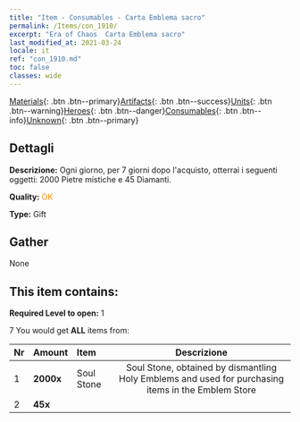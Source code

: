 ```yaml
---
title: "Item - Consumables - Carta Emblema sacro"
permalink: /Items/con_1910/
excerpt: "Era of Chaos  Carta Emblema sacro"
last_modified_at: 2021-03-24
locale: it
ref: "con_1910.md"
toc: false
classes: wide
---
```

 [Materials](/it/Items/){: .btn .btn--primary}[Artifacts](/it/Items/Artifacts/){: .btn .btn--success}[Units](/it/Items/Units/){: .btn .btn--warning}[Heroes](/it/Items/Heroes/){: .btn .btn--danger}[Consumables](/it/Items/Consumables/){: .btn .btn--info}[Unknown](/it/Items/Unknown/){: .btn .btn--primary}

## Dettagli
 **Descrizione:** Ogni giorno, per 7 giorni dopo l'acquisto, otterrai i seguenti oggetti: 2000 Pietre mistiche e 45 Diamanti.

 **Quality:** <span style="color: #FF8C00">OK</span>

 **Type:** Gift

## Gather

  None

## This item contains:

 **Required Level to open:** 1

 7 You would get **ALL** items  from:

  | Nr | Amount |     Item    | Descrizione |
  |:---|:-------|:------------|:-----------:|
  | 1 |  **2000x** | Soul Stone  | Soul Stone, obtained by dismantling Holy Emblems and used for purchasing items in the Emblem Store  | 
  | 2 |  **45x** | <i class="fas fa-gem"/> |  | 
